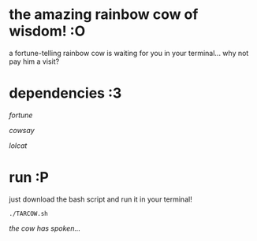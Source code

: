 # the amazing rainbow cow of wisdom! :O

a fortune-telling rainbow cow is waiting for you in your terminal... why not pay him a visit?

# dependencies :3

_fortune_

_cowsay_

_lolcat_

# run :P

just download the bash script and run it in your terminal!

```./TARCOW.sh```

_the cow has spoken..._
